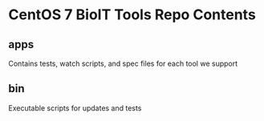 CentOS 7 BioIT Tools Repo Contents
==================================
## apps
Contains tests, watch scripts, and spec files for each tool we support
## bin
Executable scripts for updates and tests
